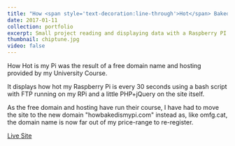 ```yaml
---
title: "How <span style='text-decoration:line-through'>Hot</span> Baked is my PI?"
date: 2017-01-11
collection: portfolio
excerpt: Small project reading and displaying data with a Raspberry PI.
thumbnail: chiptune.jpg
video: false
---
```


<p>
	How Hot is my Pi was the result of a free domain name and hosting provided by my University Course.
</p>
<p>
	It displays how hot my Raspberry Pi is every 30 seconds using a bash script with FTP running on my RPi and a little PHP+jQuery on the site itself.
</p>
<p>
	As the free domain and hosting have run their course, I have had to move the site to the new domain "howbakedismypi.com" instead as, like omfg.cat, the domain name is now far out of my price-range to re-register.
</p>

<a class="pure-button" href="http://howbakedismypi.com/" target="_blank">
	<i class="fa fa-globe fa-lg"></i>
	Live Site
</a>